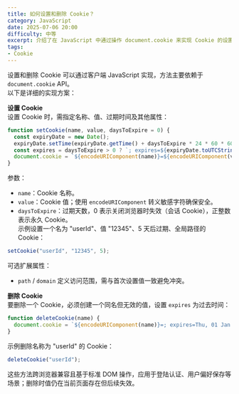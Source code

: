 ```yaml
---
title: 如何设置和删除 Cookie？
category: JavaScript
date: 2025-07-06 20:00
difficulty: 中等
excerpt: 介绍了在 JavaScript 中通过操作 document.cookie 来实现 Cookie 的设置与删除，包括参数配置、示例代码以及跨浏览器兼容性。
tags:
- Cookie
---
```

设置和删除 Cookie 可以通过客户端 JavaScript 实现，方法主要依赖于 `document.cookie` API。  
以下是详细的实现方案：  

**设置 Cookie**  
设置 Cookie 时，需指定名称、值、过期时间及其他属性：  
```javascript
function setCookie(name, value, daysToExpire = 0) {
  const expiryDate = new Date();
  expiryDate.setTime(expiryDate.getTime() + daysToExpire * 24 * 60 * 60 * 1000);
  const expires = daysToExpire > 0 ? `; expires=${expiryDate.toUTCString()}` : "";
  document.cookie = `${encodeURIComponent(name)}=${encodeURIComponent(value)}${expires}; path=/; secure`; // ; secure 标识仅在 HTTPS 下安全
}
```  
参数：  
- `name`：Cookie 名称。  
- `value`：Cookie 值；使用 `encodeURIComponent` 转义敏感字符确保安全。  
- `daysToExpire`：过期天数，0 表示关闭浏览器时失效（会话 Cookie），正整数表示永久 Cookie。  
示例设置一个名为 "userId"、值 "12345"、5 天后过期、全局路径的 Cookie：
```javascript
setCookie("userId", "12345", 5);
```
可选扩展属性：
- `path` / `domain` 定义访问范围，需与首次设置值一致避免冲突。  

**删除 Cookie**  
要删除一个 Cookie，必须创建一个同名但无效的值，设置 `expires` 为过去时间：  
```javascript
function deleteCookie(name) {
  document.cookie = `${encodeURIComponent(name)}=; expires=Thu, 01 Jan 1970 00:00:00 UTC; path=/;`; // ; path=/ 确保覆盖全局路径
}
```  
示例删除名称为 "userId" 的 Cookie：
```javascript
deleteCookie("userId");
```

这些方法跨浏览器兼容且基于标准 DOM 操作，应用于登陆认证、用户偏好保存等场景；删除时值仍在当前页面存在但后续失效。
